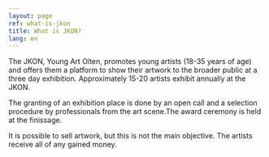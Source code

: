 ```yaml
---
layout: page
ref: what-is-jkon
title: What is JKON?
lang: en
---
```


The JKON, Young Art Olten, promotes young artists (18-35 years of age) and offers them a platform to show their artwork to the broader public at a three day exhibition. Approximately 15-20 artists exhibit annually at the JKON. 

The granting of an exhibition place is done by an open call and a selection procedure by professionals from the art scene.The award ceremony is held at the finissage. 

It is possible to sell artwork, but this is not the main objective. The artists receive all of any gained money. 
